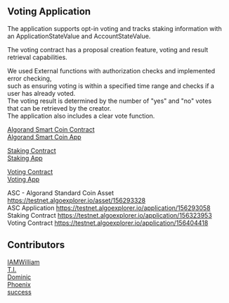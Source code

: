 
## Voting Application
The application supports opt-in voting and tracks staking information 
with an ApplicationStateValue and AccountStateValue.  

The voting contract has a proposal creation feature, voting and result retrieval capabilities.  

We used External functions with authorization checks and implemented error checking,  
such as ensuring voting is within a specified time range and checks if a user has already voted.  
The voting result is determined by the number of "yes" and "no" votes  
that can be retrieved by the creator.  
The application also includes a clear vote function.  


[Algorand Smart Coin Contract](https://github.com/devEMEL/token-contract)  
[Algorand Smart Coin App](https://guileless-trifle-c4da5f.netlify.app/)  
  
[Staking Contract](https://github.com/devEMEL/staking-contract)  
[Staking App](https://zesty-dodol-f2e0dd.netlify.app/)  

[Voting Contract](https://github.com/devEMEL/voting-contract)  
[Voting App](https://melodic-licorice-c6506f.netlify.app/)   

ASC - Algorand Standard Coin Asset https://testnet.algoexplorer.io/asset/156293328  
ASC Application https://testnet.algoexplorer.io/application/156293058  
Staking Contract https://testnet.algoexplorer.io/application/156323953   
Voting Contract https://testnet.algoexplorer.io/application/156404418  


##  Contributors 
[IAMWilliam](https://twitter.com/codypharm)  
[T.I.](https://twitter.com/Isaactevin)  
[Dominic](https://twitter.com/HenRi33333)  
[Phoenix](https://twitter.com/gabrielkunzer)  
[success](https://github.com/0xBitzz)  
